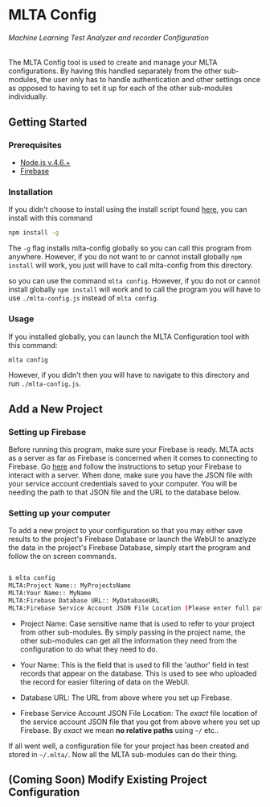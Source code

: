 # MLTA Config
###### Machine Learning Test Analyzer and recorder Configuration
The MLTA Config tool is used to create and manage your MLTA configurations. By having this handled separately from the other sub-modules, the user only has to handle authentication and other settings once as opposed to having to set it up for each of the other sub-modules individually.

## Getting Started

### Prerequisites
- [Node.js v.4.6.+](https://nodejs.org/en/)
- [Firebase](https://firebase.google.com)

### Installation
If you didn't choose to install using the install script found [here](../installation), you can install with this command
```bash
npm install -g
```
The `-g` flag installs mlta-config globally so you can call this program from anywhere. However, if you do not want to or cannot install globally `npm install` will work, you just will have to call mlta-config from this directory.

 so you can use the command `mlta config`. However, if you do not or cannot install globally `npm install` will work and to call the program you will have to use `./mlta-config.js` instead of `mlta config`.


### Usage
If you installed globally, you can launch the MLTA Configuration tool with this command:
```bash
mlta config
```
However, if you didn't then you will have to navigate to this directory and run `./mlta-config.js`.

## Add a New Project
### Setting up Firebase
Before running this program, make sure your Firebase is ready. MLTA acts as a server as far as Firebase is concerned when it comes to connecting to Firebase. Go [here](https://firebase.google.com/docs/server/setup) and follow the instructions to setup your Firebase to interact with a server.
When done, make sure you have the JSON file with your service account credentials saved to your computer. You will be needing the path to that JSON file and the URL to the database below.

### Setting up your computer
To add a new project to your configuration so that you may either save results to the project's Firebase Database or launch the WebUI to anazlyze the data in the project's Firebase Database, simply start the program and follow the on screen commands.
```bash

$ mlta config
MLTA:Project Name:: MyProjectsName
MLTA:Your Name:: MyName
MLTA:Firebase Database URL:: MyDatabaseURL
MLTA:Firebase Service Account JSON File Location (Please enter full path name):: FullPathTOServiceAccount

```

- Project Name: Case sensitive name that is used to refer to your project from other sub-modules. By simply passing in the project name, the other sub-modules can get all the information they need from the configuration to do what they need to do.

- Your Name: This is the field that is used to fill the 'author' field in test records that appear on the database. This is used to see who uploaded the record for easier filtering of data on the WebUI.

- Database URL: The URL from above where you set up Firebase.

- Firebase Service Account JSON File Location: The *exact* file location of the service account JSON file that you got from above where you set up Firebase. By *exact* we mean **no relative paths** using `~/` etc..


If all went well, a configuration file for your project has been created and stored in `~/.mlta/`.
Now all the MLTA sub-modules can do their thing.


## (Coming Soon) Modify Existing Project Configuration
